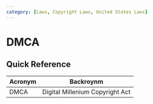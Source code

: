 ```yaml
---
category: [Laws, Copyright Laws, United States Laws]
---
```


# DMCA

## Quick Reference

| Acronym | Backroynm |
| - | - |
| DMCA | Digital Millenium Copyright Act |
